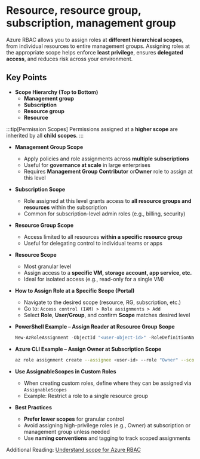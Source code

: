 # Resource, resource group, subscription, management group

Azure RBAC allows you to assign roles at **different hierarchical scopes**, from individual resources to entire management groups. Assigning roles at the appropriate scope helps enforce **least privilege**, ensures **delegated access**, and reduces risk across your environment.

## Key Points

- **Scope Hierarchy (Top to Bottom)**
  - **Management group**
  - **Subscription**
  - **Resource group**
  - **Resource**

:::tip[Permission Scopes]
Permissions assigned at a **higher scope** are inherited by all **child scopes**.
:::

- **Management Group Scope**
  - Apply policies and role assignments across **multiple subscriptions**
  - Useful for **governance at scale** in large enterprises
  - Requires **Management Group Contributor** or**Owner** role to assign at this level
- **Subscription Scope**
  - Role assigned at this level grants access to **all resource groups and resources** within the subscription
  - Common for subscription-level admin roles (e.g., billing, security)
- **Resource Group Scope**
  - Access limited to all resources **within a specific resource group**
  - Useful for delegating control to individual teams or apps
- **Resource Scope**
  - Most granular level
  - Assign access to a **specific VM, storage account, app service, etc.**
  - Ideal for isolated access (e.g., read-only for a single VM)
- **How to Assign Role at a Specific Scope (Portal)**
  - Navigate to the desired scope (resource, RG, subscription, etc.)
  - Go to: `Access control (IAM) > Role assignments > Add`
  - Select **Role**, **User/Group**, and confirm **Scope** matches desired level
- **PowerShell Example – Assign Reader at Resource Group Scope**

  ```powershell title="PowerShell"
  New-AzRoleAssignment -ObjectId "<user-object-id>" -RoleDefinitionName "Reader" -Scope "/subscriptions/<sub-id>/resourceGroups/<rg-name>"
  ```

- **Azure CLI Example – Assign Owner at Subscription Scope**

  ```bash title="Shell"
  az role assignment create --assignee <user-id> --role "Owner" --scope "/subscriptions/<subscription-id>"
  ```

- **Use AssignableScopes in Custom Roles**
  - When creating custom roles, define where they can be assigned via `AssignableScopes`
  - Example: Restrict a role to a single resource group
- **Best Practices**
  - **Prefer lower scopes** for granular control
  - Avoid assigning high-privilege roles (e.g., Owner) at subscription or management group unless needed
  - Use **naming conventions** and tagging to track scoped assignments

Additional Reading: [Understand scope for Azure RBAC](https://learn.microsoft.com/en-us/azure/role-based-access-control/scope-overview)
